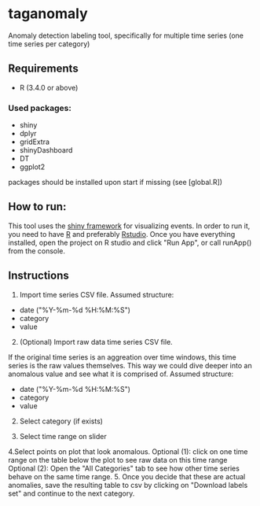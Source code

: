 # taganomaly
Anomaly detection labeling tool, specifically for multiple time series (one time series per category)


## Requirements
- R (3.4.0 or above)
### Used packages: 
- shiny
- dplyr
- gridExtra
- shinyDashboard
- DT
- ggplot2


packages should be installed upon start if missing (see [global.R])

## How to run:
This tool uses the [shiny framework](https://shiny.rstudio.com/) for visualizing events.
In order to run it, you need to have [R](https://mran.microsoft.com/download) and preferably [Rstudio](https://www.rstudio.com/products/rstudio/download/).
Once you have everything installed, open the project on R studio and click "Run App", or call runApp() from the console.

## Instructions
1. Import time series CSV file. Assumed structure:
- date ("%Y-%m-%d %H:%M:%S")
- category
- value

2. (Optional) Import raw data time series CSV file.

If the original time series is an aggreation over time windows, this time series is the raw values themselves. This way we could dive deeper into an anomalous value and see what it is comprised of.
Assumed structure:
- date ("%Y-%m-%d %H:%M:%S")
- category
- value

2. Select category (if exists)

3. Select time range on slider

4.Select points on plot that look anomalous.
Optional (1): click on one time range on the table below the plot to see raw data on this time range
Optional (2): Open the "All Categories" tab to see how other time series behave on the same time range.
5. Once you decide that these are actual anomalies, save the resulting table to csv by clicking on "Download labels set" and continue to the next category.